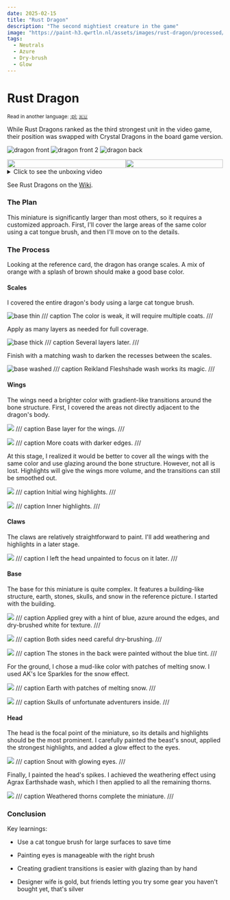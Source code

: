 ```yaml
---
date: 2025-02-15
title: "Rust Dragon"
description: "The second mightiest creature in the game"
image: "https://paint-h3.qwrtln.nl/assets/images/rust-dragon/processed/1.webp"
tags:
  - Neutrals
  - Azure
  - Dry-brush
  - Glow
---
```

# Rust Dragon
<small>Read in another language: [:pl:](https://pl.paint-h3.qwrtln.nl/posts/2025/02/rdzawy-smok/) [:ru:](https://ru.paint-h3.qwrtln.nl/posts/2025/02/ржавый-дракон/)</small>

While Rust Dragons ranked as the third strongest unit in the video game, their position was swapped with Crystal Dragons in the board game version.

![dragon front](../assets/images/rust-dragon/processed/1.webp)
![dragon front 2](../assets/images/rust-dragon/processed/3.webp)
![dragon back](../assets/images/rust-dragon/processed/4.webp)

<!--more-->

<div style="display: flex; min-width: 100%; align-items: center">
  <div style="width: 55%">
    <img src="/assets/images/rust-dragon/processed/2.webp" style="width: 100%; display: block" />
  </div>
  <div style="width: 45%">
    <img src="/assets/images/raw/rust-dragon-card.webp" style="width: 100%; display: block" />
  </div>
</div>

<details><summary>Click to see the unboxing video</summary>
  <video width="1280" height="720" controls preload="none">
    <source src="/assets/videos/rust-dragon.webm" type="video/webm">
  </video>
</details>

See Rust Dragons on the [Wiki](https://homm3bg.wiki/units/rust_dragons).

### The Plan

This miniature is significantly larger than most others, so it requires a customized approach.
First, I'll cover the large areas of the same color using a cat tongue brush, and then I'll move on to the details.

### The Process

Looking at the reference card, the dragon has orange scales.
A mix of orange with a splash of brown should make a good base color.

#### Scales

I covered the entire dragon's body using a large cat tongue brush.

![base thin](../assets/images/rust-dragon/rust-dragon-01.webp)
/// caption
The color is weak, it will require multiple coats.
///

Apply as many layers as needed for full coverage.

![base thick](../assets/images/rust-dragon/rust-dragon-02.webp)
/// caption
Several layers later.
///

Finish with a matching wash to darken the recesses between the scales.

![base washed](../assets/images/rust-dragon/rust-dragon-03.webp)
/// caption
Reikland Fleshshade wash works its magic.
///

#### Wings

The wings need a brighter color with gradient-like transitions around the bone structure.
First, I covered the areas not directly adjacent to the dragon's body.

![](../assets/images/rust-dragon/rust-dragon-04.webp)
/// caption
Base layer for the wings.
///

![](../assets/images/rust-dragon/rust-dragon-07.webp)
/// caption
More coats with darker edges.
///

At this stage, I realized it would be better to cover all the wings with the same color and use glazing around the bone structure.
However, not all is lost.
Highlights will give the wings more volume, and the transitions can still be smoothed out.

![](../assets/images/rust-dragon/rust-dragon-08.webp)
/// caption
Initial wing highlights.
///

![](../assets/images/rust-dragon/rust-dragon-09.webp)
/// caption
Inner highlights.
///

#### Claws

The claws are relatively straightforward to paint.
I'll add weathering and highlights in a later stage.

![](../assets/images/rust-dragon/rust-dragon-10.webp)
/// caption
I left the head unpainted to focus on it later.
///

#### Base

The base for this miniature is quite complex.
It features a building-like structure, earth, stones, skulls, and snow in the reference picture.
I started with the building.

![](../assets/images/rust-dragon/rust-dragon-14.webp)
/// caption
Applied grey with a hint of blue, azure around the edges, and dry-brushed white for texture.
///

![](../assets/images/rust-dragon/rust-dragon-15.webp)
/// caption
Both sides need careful dry-brushing.
///

![](../assets/images/rust-dragon/rust-dragon-17.webp)
/// caption
The stones in the back were painted without the blue tint.
///

For the ground, I chose a mud-like color with patches of melting snow.
I used AK's Ice Sparkles for the snow effect.

![](../assets/images/rust-dragon/rust-dragon-19.webp)
/// caption
Earth with patches of melting snow.
///

![](../assets/images/rust-dragon/rust-dragon-20.webp)
/// caption
Skulls of unfortunate adventurers inside.
///

#### Head

The head is the focal point of the miniature, so its details and highlights should be the most prominent.
I carefully painted the beast's snout, applied the strongest highlights, and added a glow effect to the eyes.

![](../assets/images/rust-dragon/rust-dragon-23.webp)
/// caption
Snout with glowing eyes.
///

Finally, I painted the head's spikes.
I achieved the weathering effect using Agrax Earthshade wash, which I then applied to all the remaining thorns.

![](../assets/images/rust-dragon/rust-dragon-25.webp)
/// caption
Weathered thorns complete the miniature.
///

### Conclusion

Key learnings:

 - Use a cat tongue brush for large surfaces to save time

 - Painting eyes is manageable with the right brush

 - Creating gradient transitions is easier with glazing than by hand

 - Designer wife is gold, but friends letting you try some gear you haven't bought yet, that's silver
